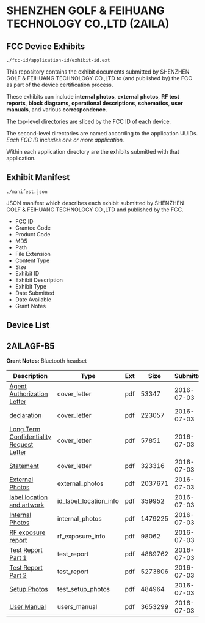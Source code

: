 # SHENZHEN GOLF & FEIHUANG TECHNOLOGY CO.,LTD (2AILA)
## FCC Device Exhibits

```
./fcc-id/application-id/exhibit-id.ext
```

This repository contains the exhibit documents submitted by SHENZHEN GOLF & FEIHUANG TECHNOLOGY CO.,LTD to (and published by) the FCC as part of the device certification process.

These exhibits can include **internal photos**, **external photos**, **RF test reports**, **block diagrams**, **operational descriptions**, **schematics**, **user manuals**, and various **correspondence**.

The top-level directories are sliced by the FCC ID of each device.

The second-level directories are named according to the application UUIDs. *Each FCC ID includes one or more application.*

Within each application directory are the exhibits submitted with that application. 

## Exhibit Manifest

```
./manifest.json
```

JSON manifest which describes each exhibit submitted by SHENZHEN GOLF & FEIHUANG TECHNOLOGY CO.,LTD and published by the FCC.

- FCC ID
- Grantee Code
- Product Code
- MD5
- Path
- File Extension
- Content Type
- Size
- Exhibit ID
- Exhibit Description
- Exhibit Type
- Date Submitted
- Date Available
- Grant Notes

## Device List
## 2AILAGF-B5
**Grant Notes:** Bluetooth headset

| Description | Type | Ext | Size | Submitted | Available |
| ----------- | ---- | --- | ---- | --------- | --------- |
| [Agent Authorization Letter](2AILAGF-B5/3a3a7ae926ca7fc16683724969eb85b4/3049085.pdf) | cover_letter | pdf | 53347 | 2016-07-03 | 2016-07-03 |
| [declaration](2AILAGF-B5/3a3a7ae926ca7fc16683724969eb85b4/3049088.pdf) | cover_letter | pdf | 223057 | 2016-07-03 | 2016-07-03 |
| [Long Term Confidentiality Request Letter](2AILAGF-B5/3a3a7ae926ca7fc16683724969eb85b4/3049092.pdf) | cover_letter | pdf | 57851 | 2016-07-03 | 2016-07-03 |
| [Statement](2AILAGF-B5/3a3a7ae926ca7fc16683724969eb85b4/3049097.pdf) | cover_letter | pdf | 323316 | 2016-07-03 | 2016-07-03 |
| [External Photos](2AILAGF-B5/3a3a7ae926ca7fc16683724969eb85b4/3049089.pdf) | external_photos | pdf | 2037671 | 2016-07-03 | 2016-07-03 |
| [label location and artwork](2AILAGF-B5/3a3a7ae926ca7fc16683724969eb85b4/3049091.pdf) | id_label_location_info | pdf | 359952 | 2016-07-03 | 2016-07-03 |
| [Internal Photos](2AILAGF-B5/3a3a7ae926ca7fc16683724969eb85b4/3049090.pdf) | internal_photos | pdf | 1479225 | 2016-07-03 | 2016-07-03 |
| [RF exposure report](2AILAGF-B5/3a3a7ae926ca7fc16683724969eb85b4/3049094.pdf) | rf_exposure_info | pdf | 98062 | 2016-07-03 | 2016-07-03 |
| [Test Report Part 1](2AILAGF-B5/3a3a7ae926ca7fc16683724969eb85b4/3049098.pdf) | test_report | pdf | 4889762 | 2016-07-03 | 2016-07-03 |
| [Test Report Part 2](2AILAGF-B5/3a3a7ae926ca7fc16683724969eb85b4/3049099.pdf) | test_report | pdf | 5273806 | 2016-07-03 | 2016-07-03 |
| [Setup Photos](2AILAGF-B5/3a3a7ae926ca7fc16683724969eb85b4/3049096.pdf) | test_setup_photos | pdf | 484964 | 2016-07-03 | 2016-07-03 |
| [User Manual](2AILAGF-B5/3a3a7ae926ca7fc16683724969eb85b4/3049100.pdf) | users_manual | pdf | 3653299 | 2016-07-03 | 2016-07-03 |
